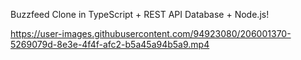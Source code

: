 Buzzfeed Clone in TypeScript + REST API Database + Node.js!



https://user-images.githubusercontent.com/94923080/206001370-5269079d-8e3e-4f4f-afc2-b5a45a94b5a9.mp4



